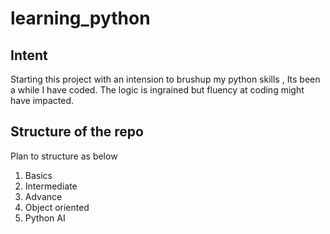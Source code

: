 # learning_python


## Intent 

Starting this project with an intension to brushup my python skills , Its been a while I have coded. The logic is ingrained but fluency at coding might have impacted. 

## Structure of the repo 

Plan to structure as below 
1. Basics 
2. Intermediate 
3. Advance 
4. Object oriented 
5. Python AI 

